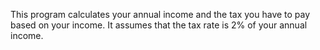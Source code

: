 This program calculates your annual income and the tax you have to pay based on your income.
It assumes that the tax rate is 2% of your annual income.
